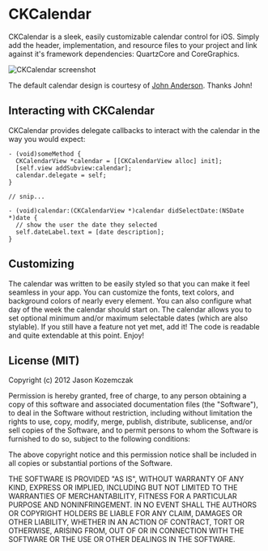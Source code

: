 CKCalendar
==========

CKCalendar is a sleek, easily customizable calendar control for iOS. Simply add the header, implementation, and resource files to your project and link against it's framework dependencies: QuartzCore and CoreGraphics. 

![CKCalendar screenshot](http://cloud.github.com/downloads/jaykz52/CKCalendar/CKCalendar.png)

The default calendar design is courtesy of [John Anderson](http://twitter.com/jrileyd). Thanks John!

## Interacting with CKCalendar
CKCalendar provides delegate callbacks to interact with the calendar in the way you would expect:

``` objc
- (void)someMethod {
  CKCalendarView *calendar = [[CKCalendarView alloc] init];
  [self.view addSubview:calendar];
  calendar.delegate = self;
}

// snip...

- (void)calendar:(CKCalendarView *)calendar didSelectDate:(NSDate *)date {
  // show the user the date they selected  
  self.dateLabel.text = [date description];
}

```

## Customizing
The calendar was written to be easily styled so that you can make it feel seamless in your app. You can customize the fonts, text colors, and background colors of nearly every element. You can also configure what day of the week the calendar should start on. The calendar allows you to set optional minimum and/or maximum selectable dates (which are also stylable). If you still have a feature not yet met, add it! The code is readable and quite extendable at this point. Enjoy!

## License (MIT)
Copyright (c) 2012 Jason Kozemczak

Permission is hereby granted, free of charge, to any person obtaining a copy of this software and associated documentation files (the "Software"), to deal in the Software without restriction, including without limitation the rights to use, copy, modify, merge, publish, distribute, sublicense, and/or sell copies of the Software, and to permit persons to whom the Software is furnished to do so, subject to the following conditions:

The above copyright notice and this permission notice shall be included in all copies or substantial portions of the Software.

THE SOFTWARE IS PROVIDED "AS IS", WITHOUT WARRANTY OF ANY KIND, EXPRESS OR IMPLIED, INCLUDING BUT NOT LIMITED TO THE WARRANTIES OF MERCHANTABILITY, FITNESS FOR A PARTICULAR PURPOSE AND NONINFRINGEMENT. IN NO EVENT SHALL THE AUTHORS OR COPYRIGHT HOLDERS BE LIABLE FOR ANY CLAIM, DAMAGES OR OTHER LIABILITY, WHETHER IN AN ACTION OF CONTRACT, TORT OR OTHERWISE, ARISING FROM, OUT OF OR IN CONNECTION WITH THE SOFTWARE OR THE USE OR OTHER DEALINGS IN THE SOFTWARE.
